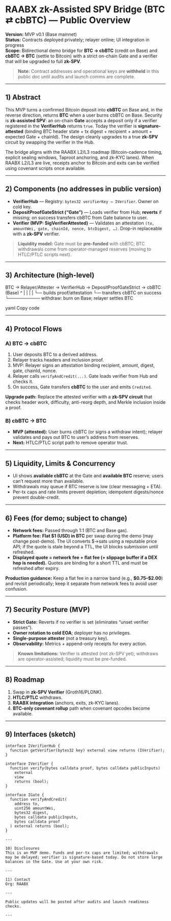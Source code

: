 # RAABX zk-Assisted SPV Bridge (BTC ⇄ cbBTC) — Public Overview

**Version:** MVP v0.1 (Base mainnet)  
**Status:** Contracts deployed privately; relayer online; UI integration in progress  
**Scope:** Bidirectional demo bridge for **BTC → cbBTC** (credit on Base) and **cbBTC → BTC** (settle to Bitcoin) with a strict on-chain Gate and a verifier that will be upgraded to full **zk-SPV**.

> **Note:** Contract addresses and operational keys are **withheld** in this public doc until audits and launch comms are complete.

---

## 1) Abstract

This MVP turns a confirmed Bitcoin deposit into **cbBTC** on Base and, in the reverse direction, returns **BTC** when a user burns cbBTC on Base. Security is **zk-assisted SPV**: an on-chain **Gate** accepts a deposit only if a verifier registered in the **VerifierHub** returns `true`. Today the verifier is **signature-attested** (binding BTC header state + tx digest + recipient + amount + expected Gate + chainId). The design cleanly upgrades to a true **zk-SPV** circuit by swapping the verifier in the Hub.

The bridge aligns with the RAABX L2/L3 roadmap (Bitcoin-cadence timing, explicit sealing windows, Taproot anchoring, and zk-KYC lanes). When RAABX L2/L3 are live, receipts anchor to Bitcoin and exits can be verified using covenant scripts once available.

---

## 2) Components (no addresses in public version)

- **VerifierHub** — Registry: `bytes32 verifierKey → IVerifier`. Owner on cold key.  
- **DepositProofGateStrict (“Gate”)** — Loads verifier from Hub; **reverts** if missing; on success transfers cbBTC from Gate balance to user.  
- **Verifier (MVP: SigVerifierAttested)** — Validates an attestation `(to, amountWei, gate, chainId, nonce, btcDigest, …)`. Drop-in replaceable with a **zk-SPV** verifier.

> **Liquidity model:** Gate must be **pre-funded** with cbBTC; BTC withdrawals come from operator-managed reserves (moving to HTLC/PTLC scripts next).

---

## 3) Architecture (high-level)

BTC → Relayer/Attester → VerifierHub → DepositProofGateStrict → cbBTC (Base)
^ | | |
| └— builds proof/attestation └— transfers cbBTC on success
└────────── withdraw: burn on Base; relayer settles BTC

yaml
Copy code

---

## 4) Protocol Flows

### A) BTC → cbBTC
1. User deposits BTC to a derived address.  
2. Relayer tracks headers and inclusion proof.  
3. MVP: Relayer signs an attestation binding recipient, amount, digest, gate, chainId, nonce.  
4. Relayer calls `verifyAndCredit(...)`. Gate loads verifier from Hub and checks it.  
5. On success, Gate transfers **cbBTC** to the user and emits `Credited`.

**Upgrade path:** Replace the attested verifier with a **zk-SPV circuit** that checks header work, difficulty, anti-reorg depth, and Merkle inclusion inside a proof.

### B) cbBTC → BTC
- **MVP (attested):** User burns cbBTC (or signs a withdraw intent); relayer validates and pays out BTC to user’s address from reserves.  
- **Next:** HTLC/PTLC script path to remove operator trust.

---

## 5) Liquidity, Limits & Concurrency

- UI shows **available cbBTC** at the Gate and **available BTC** reserve; users can’t request more than available.  
- Withdrawals may queue if BTC reserve is low (clear messaging + ETA).  
- Per-tx caps and rate limits prevent depletion; idempotent digests/nonce prevent double-credit.

---

## 6) Fees (for demo; subject to change)

- **Network fees:** Passed through 1:1 (BTC and Base gas).  
- **Platform fee:** **Flat \$1 (USD) in BTC** per swap during the demo (may change post-demo). The UI converts \$→sats using a reputable price API; if the quote is stale beyond a TTL, the UI blocks submission until refreshed.  
- **Displayed quote = network fee + flat fee (+ slippage buffer if a DEX hop is needed).** Quotes are binding for a short TTL and must be refreshed after expiry.

**Production guidance:** Keep a flat fee in a narrow band (e.g., **\$0.75–\$2.00**) and revisit periodically; keep it separate from network fees to avoid user confusion.

---

## 7) Security Posture (MVP)

- **Strict Gate:** Reverts if no verifier is set (eliminates “unset verifier passes”).  
- **Owner rotation to cold EOA**; deployer has no privileges.  
- **Single-purpose attester** (not a treasury key).  
- **Observability:** Metrics + append-only receipts for every action.

> **Known limitations:** Verifier is attested (not zk-SPV yet); withdraws are operator-assisted; liquidity must be pre-funded.

---

## 8) Roadmap

1. Swap in **zk-SPV Verifier** (Groth16/PLONK).  
2. **HTLC/PTLC** withdraws.  
3. **RAABX integration** (anchors, exits, zk-KYC lanes).  
4. **BTC-only covenant rollup** path when covenant opcodes become available.

---

## 9) Interfaces (sketch)

```solidity
interface IVerifierHub {
  function getVerifier(bytes32 key) external view returns (IVerifier);
}

interface IVerifier {
  function verify(bytes calldata proof, bytes calldata publicInputs)
    external
    view
    returns (bool);
}

interface IGate {
  function verifyAndCredit(
    address to,
    uint256 amountWei,
    bytes32 digest,
    bytes calldata publicInputs,
    bytes calldata proof
  ) external returns (bool);
}

---

10) Disclosures
This is an MVP demo. Funds and per-tx caps are limited; withdrawals may be delayed; verifier is signature-based today. Do not store large balances in the Gate. Use at your own risk.

---

11) Contact
Org: RAABX

---

Public updates will be posted after audits and launch readiness checks.

---


